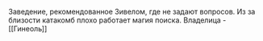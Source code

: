 Заведение, рекомендованное Зивелом, где не задают вопросов. Из за близости катакомб плохо работает магия поиска. Владелица - [[Гинеоль]]
